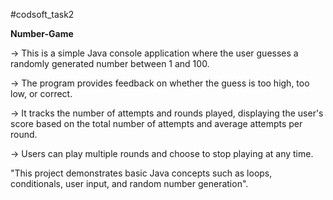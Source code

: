 #codsoft_task2

**Number-Game**

-> This is a simple Java console application where the user guesses a randomly generated number between 1 and 100.

-> The program provides feedback on whether the guess is too high, too low, or correct. 

-> It tracks the number of attempts and rounds played, displaying the user's score based on the total number of attempts and average attempts per round.

-> Users can play multiple rounds and choose to stop playing at any time. 

"This project demonstrates basic Java concepts such as loops, conditionals, user input, and random number generation".

